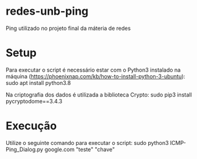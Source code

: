 # redes-unb-ping
Ping utilizado no projeto final da máteria de redes

# Setup
Para executar o script é necessário estar com o Python3 instalado na máquina (https://phoenixnap.com/kb/how-to-install-python-3-ubuntu): 
sudo apt install python3.8

Na criptografia dos dados é utilizada a biblioteca Crypto: 
sudo pip3 install pycryptodome==3.4.3


# Execução
Utilize o seguinte comando para executar o script:
sudo python3 ICMP-Ping_Dialog.py google.com "teste" "chave"


